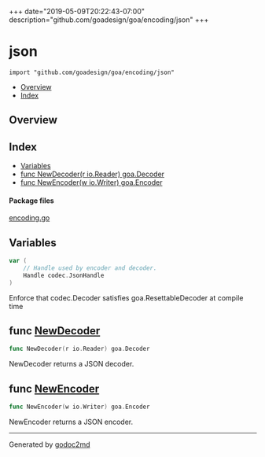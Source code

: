 +++
date="2019-05-09T20:22:43-07:00"
description="github.com/goadesign/goa/encoding/json"
+++


# json
`import "github.com/goadesign/goa/encoding/json"`

* [Overview](#pkg-overview)
* [Index](#pkg-index)

## <a name="pkg-overview">Overview</a>



## <a name="pkg-index">Index</a>
* [Variables](#pkg-variables)
* [func NewDecoder(r io.Reader) goa.Decoder](#NewDecoder)
* [func NewEncoder(w io.Writer) goa.Encoder](#NewEncoder)


#### <a name="pkg-files">Package files</a>
[encoding.go](/src/github.com/goadesign/goa/encoding/json/encoding.go) 



## <a name="pkg-variables">Variables</a>
``` go
var (
    // Handle used by encoder and decoder.
    Handle codec.JsonHandle
)
```
Enforce that codec.Decoder satisfies goa.ResettableDecoder at compile time



## <a name="NewDecoder">func</a> [NewDecoder](/src/target/encoding.go?s=380:420#L20)
``` go
func NewDecoder(r io.Reader) goa.Decoder
```
NewDecoder returns a JSON decoder.



## <a name="NewEncoder">func</a> [NewEncoder](/src/target/encoding.go?s=501:541#L25)
``` go
func NewEncoder(w io.Writer) goa.Encoder
```
NewEncoder returns a JSON encoder.








- - -
Generated by [godoc2md](http://godoc.org/github.com/davecheney/godoc2md)
